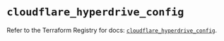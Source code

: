 # `cloudflare_hyperdrive_config`

Refer to the Terraform Registry for docs: [`cloudflare_hyperdrive_config`](https://registry.terraform.io/providers/cloudflare/cloudflare/5.8.4/docs/resources/hyperdrive_config).
